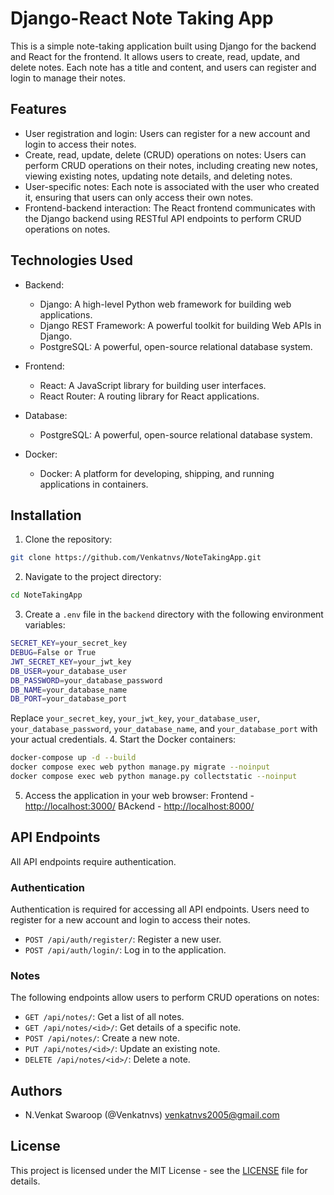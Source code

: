 # Django-React Note Taking App

This is a simple note-taking application built using Django for the backend and React for the frontend. It allows users to create, read, update, and delete notes. Each note has a title and content, and users can register and login to manage their notes.

## Features

- User registration and login: Users can register for a new account and login to access their notes.
- Create, read, update, delete (CRUD) operations on notes: Users can perform CRUD operations on their notes, including creating new notes, viewing existing notes, updating note details, and deleting notes.
- User-specific notes: Each note is associated with the user who created it, ensuring that users can only access their own notes.
- Frontend-backend interaction: The React frontend communicates with the Django backend using RESTful API endpoints to perform CRUD operations on notes.

## Technologies Used

- Backend:
  - Django: A high-level Python web framework for building web applications.
  - Django REST Framework: A powerful toolkit for building Web APIs in Django.
  - PostgreSQL: A powerful, open-source relational database system.
  
- Frontend:
  - React: A JavaScript library for building user interfaces.
  - React Router: A routing library for React applications.

- Database:
  - PostgreSQL: A powerful, open-source relational database system.

- Docker:
  - Docker: A platform for developing, shipping, and running applications in containers.

## Installation

1. Clone the repository:
```bash
git clone https://github.com/Venkatnvs/NoteTakingApp.git
````
2. Navigate to the project directory:
```bash
cd NoteTakingApp
```
3. Create a `.env` file in the `backend` directory with the following environment variables:
```bash
SECRET_KEY=your_secret_key
DEBUG=False or True
JWT_SECRET_KEY=your_jwt_key
DB_USER=your_database_user
DB_PASSWORD=your_database_password
DB_NAME=your_database_name
DB_PORT=your_database_port
```
Replace `your_secret_key`, `your_jwt_key`, `your_database_user`, `your_database_password`, `your_database_name`, and `your_database_port` with your actual credentials.
4. Start the Docker containers:
```bash
docker-compose up -d --build
docker compose exec web python manage.py migrate --noinput
docker compose exec web python manage.py collectstatic --noinput
```
5. Access the application in your web browser:
Frontend - [http://localhost:3000/](http://localhost:3000/)
BAckend - [http://localhost:8000/](http://localhost:8000/)

## API Endpoints

All API endpoints require authentication.

### Authentication

Authentication is required for accessing all API endpoints. Users need to register for a new account and login to access their notes. 

- `POST /api/auth/register/`: Register a new user.
- `POST /api/auth/login/`: Log in to the application.

### Notes

The following endpoints allow users to perform CRUD operations on notes:

- `GET /api/notes/`: Get a list of all notes.
- `GET /api/notes/<id>/`: Get details of a specific note.
- `POST /api/notes/`: Create a new note.
- `PUT /api/notes/<id>/`: Update an existing note.
- `DELETE /api/notes/<id>/`: Delete a note.

## Authors

- N.Venkat Swaroop (@Venkatnvs) [venkatnvs2005@gmail.com](mailto:venkatnvs2005@gmail.com)

## License

This project is licensed under the MIT License - see the [LICENSE](LICENSE) file for details.